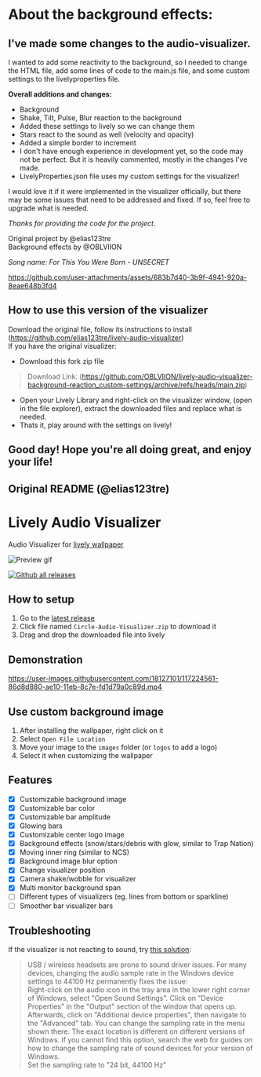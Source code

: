 # About the background effects:
## **I've made some changes to the audio-visualizer.**

I wanted to add some reactivity to the background, so I needed to change the HTML file, add some lines of code to the main.js file, and some custom settings to the livelyproperties file.

**Overall additions and changes:**
- Background
- Shake, Tilt, Pulse, Blur reaction to the background
- Added these settings to lively so we can change them
- Stars react to the sound as well (velocity and opacity)
- Added a simple border to increment
- I don't have enough experience in development yet, so the code may not be perfect. But it is heavily commented, mostly in the changes I've made.
- LivelyProperties.json file uses my custom settings for the visualizer!

I would love it if it were implemented in the visualizer officially, but there may be some issues that need to be addressed and fixed. If so, feel free to upgrade what is needed.

_Thanks for providing the code for the project._

Original project by @elias123tre  
Background effects by @OBLVIION

_Song name: For This You Were Born - UNSECRET_

https://github.com/user-attachments/assets/683b7d40-3b9f-4941-920a-8eae648b3fd4

## How to use this version of the visualizer
Download the original file, follow its instructions to install (https://github.com/elias123tre/lively-audio-visualizer)  
If you have the original visualizer:
- Download this fork zip file
> Download Link: (https://github.com/OBLVIION/lively-audio-visualizer-background-reaction_custom-settings/archive/refs/heads/main.zip)
- Open your Lively Library and right-click on the visualizer window, (open in the file explorer), extract the downloaded files and replace what is needed.
- Thats it, play around with the settings on lively!

Good day!
Hope you're all doing great, and enjoy your life!
----------------------------------------------------------------

## Original README (@elias123tre)
# Lively Audio Visualizer

Audio Visualizer for [lively wallpaper](https://rocksdanister.github.io/lively/)

![Preview gif](preview.gif)

[![Github all releases](https://img.shields.io/github/downloads/elias123tre/lively-audio-visualizer/total.svg?style=flat-square)](https://github.com/elias123tre/lively-audio-visualizer/releases/latest)

## How to setup

1. Go to the [latest release](https://github.com/elias123tre/Lively-Audio-Visualizer/releases/latest)
2. Click file named `Circle-Audio-Visualizer.zip` to download it
3. Drag and drop the downloaded file into lively

## Demonstration

https://user-images.githubusercontent.com/18127101/117224561-86d8d880-ae10-11eb-8c7e-fd1d79a0c89d.mp4

## Use custom background image

1. After installing the wallpaper, right click on it
2. Select `Open File Location`
3. Move your image to the `images` folder (or `logos` to add a logo)
4. Select it when customizing the wallpaper

## Features

- [x] Customizable background image
- [x] Customizable bar color
- [x] Customizable bar amplitude
- [x] Glowing bars
- [x] Customizable center logo image
- [x] Background effects (snow/stars/debris with glow, similar to Trap Nation)
- [x] Moving inner ring (similar to NCS)
- [x] Background image blur option
- [x] Change visualizer position
- [x] Camera shake/wobble for visualizer
- [x] Multi monitor background span
- [ ] Different types of visualizers (eg. lines from bottom or sparkline)
- [ ] Smoother bar visualizer bars

## Troubleshooting

If the visualizer is not reacting to sound, try [this solution](https://help.wallpaperengine.io/en/audio/intermittent.html):

> USB / wireless headsets are prone to sound driver issues. For many devices, changing the audio sample rate in the Windows device settings to 44100 Hz permanently fixes the issue:  
> Right-click on the audio icon in the tray area in the lower right corner of Windows, select "Open Sound Settings". Click on "Device Properties" in the "Output" section of the window that opens up. Afterwards, click on "Additional device properties", then navigate to the "Advanced" tab. You can change the sampling rate in the menu shown there. The exact location is different on different versions of Windows. if you cannot find this option, search the web for guides on how to change the sampling rate of sound devices for your version of Windows.  
> Set the sampling rate to "24 bit, 44100 Hz"
